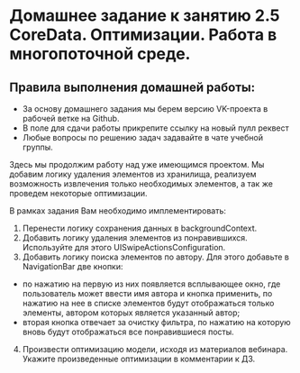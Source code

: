 # Домашнее задание к занятию 2.5 CoreData. Оптимизации. Работа в многопоточной среде.

## Правила выполнения домашней работы:
* За основу домашнего задания мы берем версию VK-проекта в рабочей ветке на Github. 
* В поле для сдачи работы прикрепите ссылку на новый пулл реквест
* Любые вопросы по решению задач задавайте в чате учебной группы.

Здесь мы продолжим работу над уже имеющимся проектом. 
Мы добавим логику удаления элементов из хранилища, реализуем возможность извлечения только необходимых элементов, а так же проведем некоторые оптимизации.

В рамках задания Вам необходимо имплементировать:
1. Перенести логику сохранения данных в backgroundContext.
1. Добавить логику удаления элементов из понравившихся. Используйте для этого UISwipeActionsConfiguration.
1. Добавить логику поиска элементов по автору. Для этого добавьте в NavigationBar две кнопки: 
* по нажатию на первую из них появляется всплывающее окно, где пользователь может ввести имя автора и кнопка применить, по нажатию на нее в списке элементов будут отображаться только элементы, автором которых является указанный автор;
* вторая кнопка отвечает за очистку фильтра, по нажатию на которую вновь будут отображаться все понравившиеся посты.
4. Произвести оптимизацию модели, исходя из материалов вебинара. Укажите произведенные оптимизации в комментарии к ДЗ.
